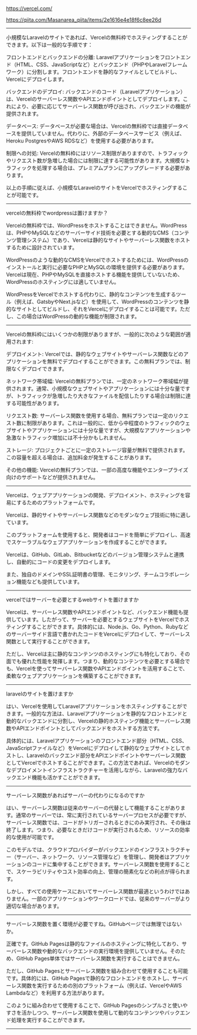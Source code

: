 

https://vercel.com/

https://qiita.com/Masanarea_qiita/items/2e1616e4e18f6c8ee26d

---

小規模なLaravelのサイトであれば、Vercelの無料枠でホスティングすることができます。以下は一般的な手順です：

フロントエンドとバックエンドの分離: Laravelアプリケーションをフロントエンド（HTML、CSS、JavaScriptなど）とバックエンド（PHPやLaravelフレームワーク）に分割します。フロントエンドを静的なファイルとしてビルドし、Vercelにデプロイします。

バックエンドのデプロイ: バックエンドのコード（Laravelアプリケーション）は、Vercelのサーバーレス関数やAPIエンドポイントとしてデプロイします。これにより、必要に応じてサーバーレス関数が呼び出され、バックエンドの機能が提供されます。

データベース: データベースが必要な場合は、Vercelの無料枠では直接データベースを提供していません。代わりに、外部のデータベースサービス（例えば、Heroku PostgresやAWS RDSなど）を使用する必要があります。

制限への対処: Vercelの無料枠にはリソース制限がありますので、トラフィックやリクエスト数が急増した場合には制限に達する可能性があります。大規模なトラフィックを処理する場合は、プレミアムプランにアップグレードする必要があります。

以上の手順に従えば、小規模なLaravelのサイトをVercelでホスティングすることが可能です。

---

vercelの無料枠でwordpressは置けますか？

Vercelの無料枠では、WordPressをホストすることはできません。WordPressは、PHPやMySQLなどのサーバーサイド技術を必要とする動的なCMS（コンテンツ管理システム）であり、Vercelは静的なサイトやサーバーレス関数をホストするために設計されています。

WordPressのような動的なCMSをVercelでホストするためには、WordPressのインストールと実行に必要なPHPとMySQLの環境を提供する必要があります。Vercelは現在、PHPやMySQLを直接ホストする機能を提供していないため、WordPressのホスティングには適していません。

WordPressをVercelでホストする代わりに、静的なコンテンツを生成するツール（例えば、GatsbyやNext.jsなど）を使用して、WordPressのコンテンツを静的なサイトとしてビルドし、それをVercelにデプロイすることは可能です。ただし、この場合はWordPressの動的な機能が制限されます。

---

Vercelの無料枠にはいくつかの制限がありますが、一般的に次のような範囲が適用されます:

デプロイメント: Vercelでは、静的なウェブサイトやサーバーレス関数などのアプリケーションを無料でデプロイすることができます。この無料プランでは、制限なくデプロイできます。

ネットワーク帯域幅: Vercelの無料プランでは、一定のネットワーク帯域幅が提供されます。通常、小規模なウェブサイトやアプリケーションには十分な量ですが、トラフィックが急増したり大きなファイルを配信したりする場合は制限に達する可能性があります。

リクエスト数: サーバーレス関数を使用する場合、無料プランでは一定のリクエスト数に制限があります。これは一般的に、低から中程度のトラフィックのウェブサイトやアプリケーションには十分な量ですが、大規模なアプリケーションや急激なトラフィック増加には不十分かもしれません。

ストレージ: プロジェクトごとに一定のストレージ容量が無料で提供されます。この容量を超える場合は、追加料金が発生することがあります。

その他の機能: Vercelの無料プランでは、一部の高度な機能やエンタープライズ向けのサポートなどが提供されません。

---

Vercelは、ウェブアプリケーションの開発、デプロイメント、ホスティングを容易にするためのプラットフォームです。

Vercelは、静的サイトやサーバーレス関数などのモダンなウェブ技術に特に適しています。

このプラットフォームを使用すると、開発者はコードを簡単にデプロイし、高速でスケーラブルなウェブアプリケーションを作成することができます。

Vercelは、GitHub、GitLab、Bitbucketなどのバージョン管理システムと連携し、自動的にコードの変更をデプロイします。

また、独自のドメインやSSL証明書の管理、モニタリング、チームコラボレーション機能なども提供しています。

---

vercelではサーバーを必要とするwebサイトを置けますか

Vercelは、サーバーレス関数やAPIエンドポイントなど、バックエンド機能も提供しています。したがって、サーバーを必要とするウェブサイトをVercelでホスティングすることができます。具体的には、Node.js、Go、Python、Rubyなどのサーバーサイド言語で書かれたコードをVercelにデプロイして、サーバーレス関数として実行することができます。

ただし、Vercelは主に静的なコンテンツのホスティングにも特化しており、その面でも優れた性能を発揮します。つまり、動的なコンテンツを必要とする場合でも、Vercelを使ってサーバーレス関数やAPIエンドポイントを活用することで、柔軟なウェブアプリケーションを構築することができます。

---

laravelのサイトを置けますか

はい、Vercelを使用してLaravelアプリケーションをホスティングすることができます。一般的な方法は、Laravelアプリケーションを静的なフロントエンドと動的なバックエンドに分割し、Vercelの静的ホスティング機能とサーバーレス関数やAPIエンドポイントとしてバックエンドをホストする方法です。

具体的には、Laravelアプリケーションのフロントエンド部分（HTML、CSS、JavaScriptファイルなど）をVercelにデプロイして静的なウェブサイトとしてホストし、Laravelのバックエンド部分をAPIエンドポイントやサーバーレス関数としてVercelでホストすることができます。この方法であれば、Vercelのモダンなデプロイメントインフラストラクチャーを活用しながら、Laravelの強力なバックエンド機能も活かすことができます。

---

サーバーレス関数があればサーバーの代わりになるのですか

はい、サーバーレス関数は従来のサーバーの代替として機能することがあります。通常のサーバーでは、常に実行されているサーバープロセスが必要ですが、サーバーレス関数では、コードがトリガーされるときにのみ実行され、その後は終了します。つまり、必要なときだけコードが実行されるため、リソースの効率的な使用が可能です。

このモデルでは、クラウドプロバイダーがバックエンドのインフラストラクチャー（サーバー、ネットワーク、リソース管理など）を管理し、開発者はアプリケーションのコードに集中することができます。サーバーレス関数を使用することで、スケーラビリティやコスト効率の向上、管理の簡素化などの利点が得られます。

しかし、すべての使用ケースにおいてサーバーレス関数が最適というわけではありません。一部のアプリケーションやワークロードでは、従来のサーバーがより適切な場合があります。

---

サーバーレス関数を置く環境が必要ですね。GitHubページでは無理ではないか。

正確です。GitHub Pagesは静的なファイルのホスティングに特化しており、サーバーレス関数や動的なバックエンドの実行環境を提供していません。そのため、GitHub Pages単体ではサーバーレス関数を実行することはできません。

ただし、GitHub Pagesとサーバーレス関数を組み合わせて使用することも可能です。具体的には、GitHub Pagesで静的なフロントエンドをホストし、サーバーレス関数を実行するための別のプラットフォーム（例えば、VercelやAWS Lambdaなど）を利用する方法があります。

このように組み合わせて使用することで、GitHub Pagesのシンプルさと使いやすさを活かしつつ、サーバーレス関数を使用して動的なコンテンツやバックエンド処理を実行することができます。

---
